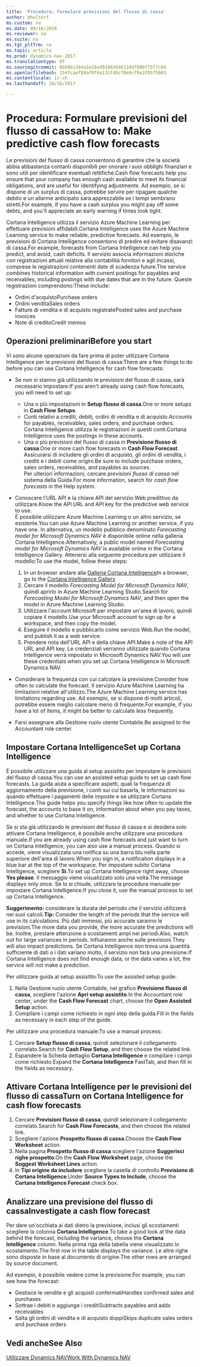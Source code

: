 ```yaml
---
title: 'Procedura: Formulare previsioni del flusso di cassa'
author: bholtorf
ms.custom: na
ms.date: 09/16/2016
ms.reviewer: na
ms.suite: na
ms.tgt_pltfrm: na
ms.topic: article
ms.prod: dynamics-nav-2017
ms.translationtype: HT
ms.sourcegitcommit: 6b60b1344a1e18ad91863046110df880f75f7c04
ms.openlocfilehash: 154fcaef89af0f6a131f4bcf0e9cf9a3f85f5903
ms.contentlocale: it-ch
ms.lasthandoff: 10/16/2017

---
```


# <a name="how-to-make-predictive-cash-flow-forecasts"></a><span data-ttu-id="2f6a7-102">Procedura: Formulare previsioni del flusso di cassa</span><span class="sxs-lookup"><span data-stu-id="2f6a7-102">How to: Make predictive cash flow forecasts</span></span>
<span data-ttu-id="2f6a7-103">Le previsioni del flusso di cassa consentono di garantire che la società abbia abbastanza contanti disponibili per onorare i suoi obblighi finanziari e sono utili per identificare eventuali rettifiche.</span><span class="sxs-lookup"><span data-stu-id="2f6a7-103">Cash flow forecasts help you ensure that your company has enough cash available to meet its financial obligations, and are useful for identifying adjustments.</span></span> <span data-ttu-id="2f6a7-104">Ad esempio, se si dispone di un surplus di cassa, potrebbe servire per ripagare qualche debito e un allarme anticipato sarà apprezzabile se i tempi sembrano stretti.</span><span class="sxs-lookup"><span data-stu-id="2f6a7-104">For example, if you have a cash surplus you might pay off some debts, and you'll appreciate an early warning if times look tight.</span></span> 

<span data-ttu-id="2f6a7-105">Cortana Intelligence utilizza il servizio Azure Machine Learning per effettuare previsioni affidabili.</span><span class="sxs-lookup"><span data-stu-id="2f6a7-105">Cortana Intelligence uses the Azure Machine Learning service to make reliable, predictive forecasts.</span></span> <span data-ttu-id="2f6a7-106">Ad esempio, le previsioni di Cortana Intelligence consentono di predire ed evitare disavanzi di cassa.</span><span class="sxs-lookup"><span data-stu-id="2f6a7-106">For example, forecasts from Cortana Intelligence can help you predict, and avoid, cash deficits.</span></span> <span data-ttu-id="2f6a7-107">Il servizio associa informazioni storiche con registrazioni attuali relative alla contabilità fornitori e agli incassi, comprese le registrazioni contenenti date di scadenza future.</span><span class="sxs-lookup"><span data-stu-id="2f6a7-107">The service combines historical information with current postings for payables and receivables, including postings with due dates that are in the future.</span></span> <span data-ttu-id="2f6a7-108">Queste registrazioni comprendono:</span><span class="sxs-lookup"><span data-stu-id="2f6a7-108">These include:</span></span>
* <span data-ttu-id="2f6a7-109">Ordini d'acquisto</span><span class="sxs-lookup"><span data-stu-id="2f6a7-109">Purchase orders</span></span>
* <span data-ttu-id="2f6a7-110">Ordini vendita</span><span class="sxs-lookup"><span data-stu-id="2f6a7-110">Sales orders</span></span>
* <span data-ttu-id="2f6a7-111">Fatture di vendita e di acquisto registrate</span><span class="sxs-lookup"><span data-stu-id="2f6a7-111">Posted sales and purchase invoices</span></span>
* <span data-ttu-id="2f6a7-112">Note di credito</span><span class="sxs-lookup"><span data-stu-id="2f6a7-112">Credit memos</span></span>

## <a name="before-you-start"></a><span data-ttu-id="2f6a7-113">Operazioni preliminari</span><span class="sxs-lookup"><span data-stu-id="2f6a7-113">Before you start</span></span>  
<span data-ttu-id="2f6a7-114">Vi sono alcune operazioni da fare prima di poter utilizzare Cortana Intelligence per le previsioni del flusso di cassa:</span><span class="sxs-lookup"><span data-stu-id="2f6a7-114">There are a few things to do before you can use Cortana Intelligence for cash flow forecasts:</span></span> 
* <span data-ttu-id="2f6a7-115">Se non si stanno già utilizzando le previsioni del flusso di cassa, sarà necessario impostare:</span><span class="sxs-lookup"><span data-stu-id="2f6a7-115">If you aren't already using cash flow forecasts, you will need to set up:</span></span>
    * <span data-ttu-id="2f6a7-116">Una o più impostazioni in **Setup flusso di cassa**.</span><span class="sxs-lookup"><span data-stu-id="2f6a7-116">One or more setups in **Cash Flow Setups**.</span></span> 
    * <span data-ttu-id="2f6a7-117">Conti relativi a crediti, debiti, ordini di vendita e di acquisto.</span><span class="sxs-lookup"><span data-stu-id="2f6a7-117">Accounts for payables, receivables, sales orders, and purchase orders.</span></span> <span data-ttu-id="2f6a7-118">Cortana Intelligence utilizza le registrazioni in questi conti.</span><span class="sxs-lookup"><span data-stu-id="2f6a7-118">Cortana Intelligence uses the postings in these accounts.</span></span>
    * <span data-ttu-id="2f6a7-119">Una o più previsioni del flusso di cassa in **Previsione flusso di cassa**.</span><span class="sxs-lookup"><span data-stu-id="2f6a7-119">One or more cash flow forecasts in **Cash Flow Forecast**.</span></span> <span data-ttu-id="2f6a7-120">Assicurarsi di includere gli ordini di acquisto, gli ordini di vendita, i crediti e i debiti come origini.</span><span class="sxs-lookup"><span data-stu-id="2f6a7-120">Be sure to include purchase orders, sales orders, receivables, and payables as sources.</span></span>  
    <span data-ttu-id="2f6a7-121">Per ulteriori informazioni, cercare _previsioni flusso di cassa_ nel sistema della Guida.</span><span class="sxs-lookup"><span data-stu-id="2f6a7-121">For more information, search for _cash flow forecasts_ in the Help system.</span></span> 
* <span data-ttu-id="2f6a7-122">Conoscere l'URL API e la chiave API del servizio Web predittivo da utilizzare.</span><span class="sxs-lookup"><span data-stu-id="2f6a7-122">Know the API URL and API key for the predictive web service to use.</span></span>  
    <span data-ttu-id="2f6a7-123">È possibile utilizzare Azure Machine Learning o un altro servizio, se esistente.</span><span class="sxs-lookup"><span data-stu-id="2f6a7-123">You can use Azure Machine Learning or another service, if you have one.</span></span> <span data-ttu-id="2f6a7-124">In alternativa, un modello pubblico denominato _Forecasting model for Microsoft Dynamics NAV_ è disponibile online nella galleria Cortana Intelligence.</span><span class="sxs-lookup"><span data-stu-id="2f6a7-124">Alternatively, a public model named _Forecasting model for Microsoft Dynamics NAV_ is available online in the Cortana Intelligence Gallery.</span></span> <span data-ttu-id="2f6a7-125">Attenersi alla seguente procedura per utilizzare il modello:</span><span class="sxs-lookup"><span data-stu-id="2f6a7-125">To use the model, follow these steps:</span></span>

    1. <span data-ttu-id="2f6a7-126">In un browser andare alla [Galleria Cortana Intelligence](https://go.microsoft.com/fwlink/?linkid=828352)</span><span class="sxs-lookup"><span data-stu-id="2f6a7-126">In a browser, go to the [Cortana Intelligence Gallery](https://go.microsoft.com/fwlink/?linkid=828352)</span></span>
    2. <span data-ttu-id="2f6a7-127">Cercare il modello _Forecasting Model for Microsoft Dynamics NAV_, quindi aprirlo in Azure Machine Learning Studio.</span><span class="sxs-lookup"><span data-stu-id="2f6a7-127">Search for _Forecasting Model for Microsoft Dynamics NAV_, and then open the model in Azure Machine Learning Studio.</span></span>
    3. <span data-ttu-id="2f6a7-128">Utilizzare l'account Microsoft per impostare un'area di lavoro, quindi copiare il modello.</span><span class="sxs-lookup"><span data-stu-id="2f6a7-128">Use your Microsoft account to sign up for a workspace, and then copy the model.</span></span>
    4. <span data-ttu-id="2f6a7-129">Eseguire il modello e pubblicarlo come servizio Web.</span><span class="sxs-lookup"><span data-stu-id="2f6a7-129">Run the model, and publish it as a web service.</span></span>
    5. <span data-ttu-id="2f6a7-130">Prendere nota dell'URL API e della chiave API.</span><span class="sxs-lookup"><span data-stu-id="2f6a7-130">Make a note of the API URL and API key.</span></span> <span data-ttu-id="2f6a7-131">Le credenziali verranno utilizzate quando Cortana Intelligence verrà impostato in Microsoft Dynamics NAV.</span><span class="sxs-lookup"><span data-stu-id="2f6a7-131">You will use these credentials when you set up Cortana Intelligence in Microsoft Dynamics NAV.</span></span>  

* <span data-ttu-id="2f6a7-132">Considerare la frequenza con cui calcolare la previsione.</span><span class="sxs-lookup"><span data-stu-id="2f6a7-132">Consider how often to calculate the forecast.</span></span> <span data-ttu-id="2f6a7-133">Il servizio Azure Machine Learning ha limitazioni relative all'utilizzo.</span><span class="sxs-lookup"><span data-stu-id="2f6a7-133">The Azure Machine Learning service has limitations regarding use.</span></span> <span data-ttu-id="2f6a7-134">Ad esempio, se si dispone di molti articoli, potrebbe essere meglio calcolare meno di frequente.</span><span class="sxs-lookup"><span data-stu-id="2f6a7-134">For example, if you have a lot of items, it might be better to calculate less frequently.</span></span> 
* <span data-ttu-id="2f6a7-135">Farsi assegnare alla Gestione ruolo utente Contabile.</span><span class="sxs-lookup"><span data-stu-id="2f6a7-135">Be assigned to the Accountant role center.</span></span> 

## <a name="set-up-cortana-intelligence"></a><span data-ttu-id="2f6a7-136">Impostare Cortana Intelligence</span><span class="sxs-lookup"><span data-stu-id="2f6a7-136">Set up Cortana Intelligence</span></span>
<span data-ttu-id="2f6a7-137">È possibile utilizzare una guida al setup assistito per impostare le previsioni del flusso di cassa.</span><span class="sxs-lookup"><span data-stu-id="2f6a7-137">You can use an assisted setup guide to set up cash flow forecasts.</span></span> <span data-ttu-id="2f6a7-138">La guida aiuta a specificare aspetti, quali la frequenza di aggiornamento della previsione, i conti sui cui basarla, le informazioni su quando effettuare i pagamenti delle imposte e se utilizzare Cortana Intelligence.</span><span class="sxs-lookup"><span data-stu-id="2f6a7-138">The guide helps you specify things like how often to update the forecast, the accounts to base it on, information about when you pay taxes, and whether to use Cortana Intelligence.</span></span>  

<span data-ttu-id="2f6a7-139">Se si sta già utilizzando le previsioni del flusso di cassa e si desidera solo attivare Cortana Intelligence, è possibile anche utilizzare una procedura manuale.</span><span class="sxs-lookup"><span data-stu-id="2f6a7-139">If you are already using cash flow forecasts and just want to turn on Cortana Intelligence, you can also use a manual process.</span></span> <span data-ttu-id="2f6a7-140">Quando si accede, viene visualizzata una notifica su una barra blu nella parte superiore dell'area di lavoro.</span><span class="sxs-lookup"><span data-stu-id="2f6a7-140">When you sign in, a notification displays in a blue bar at the top of the workspace.</span></span> <span data-ttu-id="2f6a7-141">Per impostare subito Cortana Intelligence, scegliere **Sì**.</span><span class="sxs-lookup"><span data-stu-id="2f6a7-141">To set up Cortana Intelligence right away, choose **Yes please**.</span></span> <span data-ttu-id="2f6a7-142">Il messaggio viene visualizzato solo una volta.</span><span class="sxs-lookup"><span data-stu-id="2f6a7-142">The message displays only once.</span></span> <span data-ttu-id="2f6a7-143">Se lo si chiude, utilizzare la procedura manuale per impostare Cortana Intelligence.</span><span class="sxs-lookup"><span data-stu-id="2f6a7-143">If you close it, use the manual process to set up Cortana Intelligence.</span></span>  

<span data-ttu-id="2f6a7-144">**Suggerimento:** considerare la durata del periodo che il servizio utilizzerà nei suoi calcoli.</span><span class="sxs-lookup"><span data-stu-id="2f6a7-144">**Tip:** Consider the length of the periods that the service will use in its calculations.</span></span> <span data-ttu-id="2f6a7-145">Più dati immessi, più accurate saranno le previsioni.</span><span class="sxs-lookup"><span data-stu-id="2f6a7-145">The more data you provide, the more accurate the predictions will be.</span></span> <span data-ttu-id="2f6a7-146">Inoltre, prestare attenzione a scostamenti ampi nei periodi.</span><span class="sxs-lookup"><span data-stu-id="2f6a7-146">Also, watch out for large variances in periods.</span></span> <span data-ttu-id="2f6a7-147">Influiranno anche sulle previsioni.</span><span class="sxs-lookup"><span data-stu-id="2f6a7-147">They will also impact predictions.</span></span> <span data-ttu-id="2f6a7-148">Se Cortana Intelligence non trova una quantità sufficiente di dati o i dati variano molto, il servizio non farà una previsione.</span><span class="sxs-lookup"><span data-stu-id="2f6a7-148">If Cortana Intelligence does not find enough data, or the data varies a lot, the service will not make a prediction.</span></span> 

<span data-ttu-id="2f6a7-149">Per utilizzare guida al setup assistito:</span><span class="sxs-lookup"><span data-stu-id="2f6a7-149">To use the assisted setup guide:</span></span>
1. <span data-ttu-id="2f6a7-150">Nella Gestione ruolo utente Contabile, nel grafico **Previsione flusso di cassa**, scegliere l'azione **Apri setup assistito**.</span><span class="sxs-lookup"><span data-stu-id="2f6a7-150">In the Accountant role center, under the **Cash Flow Forecast** chart, choose the **Open Assisted Setup** action.</span></span>
2. <span data-ttu-id="2f6a7-151">Compilare i campi come richiesto in ogni step della guida.</span><span class="sxs-lookup"><span data-stu-id="2f6a7-151">Fill in the fields as necessary in each step of the guide.</span></span>

<span data-ttu-id="2f6a7-152">Per utilizzare una procedura manuale:</span><span class="sxs-lookup"><span data-stu-id="2f6a7-152">To use a manual process:</span></span>
1. <span data-ttu-id="2f6a7-153">Cercare **Setup flusso di cassa**, quindi selezionare il collegamento correlato.</span><span class="sxs-lookup"><span data-stu-id="2f6a7-153">Search for **Cash Flow Setup**, and then choose the related link.</span></span>
2. <span data-ttu-id="2f6a7-154">Espandere la Scheda dettaglio **Cortana Intelligence** e compilare i campi come richiesto.</span><span class="sxs-lookup"><span data-stu-id="2f6a7-154">Expand the **Cortana Intelligence** FastTab, and then fill in the fields as necessary.</span></span>

## <a name="turn-on-cortana-intelligence-for-cash-flow-forecasts"></a><span data-ttu-id="2f6a7-155">Attivare Cortana Intelligence per le previsioni del flusso di cassa</span><span class="sxs-lookup"><span data-stu-id="2f6a7-155">Turn on Cortana Intelligence for cash flow forecasts</span></span>
1. <span data-ttu-id="2f6a7-156">Cercare **Previsioni flusso di cassa**, quindi selezionare il collegamento correlato.</span><span class="sxs-lookup"><span data-stu-id="2f6a7-156">Search for **Cash Flow Forecasts**, and then choose the related link.</span></span>
2. <span data-ttu-id="2f6a7-157">Scegliere l'azione **Prospetto flusso di cassa**.</span><span class="sxs-lookup"><span data-stu-id="2f6a7-157">Choose the **Cash Flow Worksheet** action.</span></span>
3. <span data-ttu-id="2f6a7-158">Nella pagina **Prospetto flusso di cassa** scegliere l'azione **Suggerisci righe prospetto**.</span><span class="sxs-lookup"><span data-stu-id="2f6a7-158">On the **Cash Flow Worksheet** page, choose the **Suggest Worksheet Lines** action.</span></span>  
4. <span data-ttu-id="2f6a7-159">In **Tipi origine da includere** scegliere la casella di controllo **Previsione di Cortana Intelligence**.</span><span class="sxs-lookup"><span data-stu-id="2f6a7-159">Under **Source Types to Include**, choose the **Cortana Intelligence Forecast** check box.</span></span>

## <a name="investigate-a-cash-flow-forecast"></a><span data-ttu-id="2f6a7-160">Analizzare una previsione del flusso di cassa</span><span class="sxs-lookup"><span data-stu-id="2f6a7-160">Investigate a cash flow forecast</span></span>
<span data-ttu-id="2f6a7-161">Per dare un'occhiata ai dati dietro la previsione, inclusi gli scostamenti scegliere la colonna **Cortana Intelligence**.</span><span class="sxs-lookup"><span data-stu-id="2f6a7-161">To take a good look at the data behind the forecast, including the variance, choose the **Cortana Intelligence** column.</span></span> <span data-ttu-id="2f6a7-162">Nella prima riga della tabella viene visualizzato lo scostamento.</span><span class="sxs-lookup"><span data-stu-id="2f6a7-162">The first row in the table displays the variance.</span></span> <span data-ttu-id="2f6a7-163">Le altre righe sono disposte in base al documento di origine.</span><span class="sxs-lookup"><span data-stu-id="2f6a7-163">The other rows are arranged by source document.</span></span>  

<span data-ttu-id="2f6a7-164">Ad esempio, è possibile vedere come la previsione:</span><span class="sxs-lookup"><span data-stu-id="2f6a7-164">For example, you can see how the forecast:</span></span>    
* <span data-ttu-id="2f6a7-165">Gestisce le vendite e gli acquisti confermati</span><span class="sxs-lookup"><span data-stu-id="2f6a7-165">Handles confirmed sales and purchases</span></span> 
* <span data-ttu-id="2f6a7-166">Sottrae i debiti e aggiunge i crediti</span><span class="sxs-lookup"><span data-stu-id="2f6a7-166">Subtracts payables and adds receivables</span></span>
* <span data-ttu-id="2f6a7-167">Salta gli ordini di vendita e di acquisto doppi</span><span class="sxs-lookup"><span data-stu-id="2f6a7-167">Skips duplicate sales orders and purchase orders</span></span>

## <a name="see-also"></a><span data-ttu-id="2f6a7-168">Vedi anche</span><span class="sxs-lookup"><span data-stu-id="2f6a7-168">See Also</span></span>  
[<span data-ttu-id="2f6a7-169">Utilizzare Dynamics NAV</span><span class="sxs-lookup"><span data-stu-id="2f6a7-169">Work With Dynamics NAV</span></span>](ui-work-product.md)

